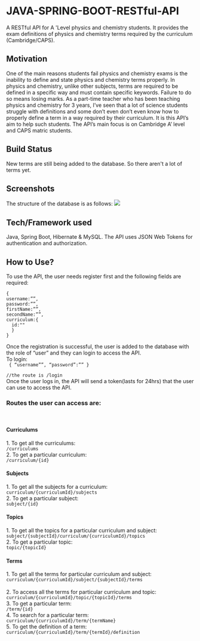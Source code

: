 # JAVA-SPRING-BOOT-RESTful-API
A RESTful API for A 'Level physics and chemistry students. It provides the exam definitions of physics and chemistry terms required by the curriculum (Cambridge/CAPS).

<h2>Motivation</h2>
One of the main reasons students fail physics and chemistry exams is the inability to define and state physics and chemistry terms properly. In physics and chemistry, unlike other subjects, terms are required to be defined in a specific way and must contain specific keywords. Failure to do so means losing marks. As  a part-time teacher who has been teaching physics and chemistry for 3 years, I’ve seen that a lot of science students struggle with definitions and some don’t even don’t even know how to properly define a term in a way required by their curriculum. It is this  API’s aim  to help such students. The API’s main focus is on Cambridge A’ level and CAPS matric students.

<h2>Build Status</h2>
New terms are still being added to the database. So there aren't a lot of terms yet.

<h2>Screenshots</h2> 
The structure of the database is as follows:
<image src="https://github.com/pnyamuda/Data-Engineering-University-Courses/blob/master/sciencetermsdatabase.png?raw=true">

<h2>Tech/Framework used</h2>
Java, Spring Boot, Hibernate & MySQL.
The API uses JSON Web Tokens for authentication and authorization.

<h2>How to Use?</h2>
To use the API, the user needs register first and the following fields are required:</br>
<code>
{
username:””,
password:””, 
firstName:””,
secondName:””,
curriculum:{
  id:""
  }
}
</code>

Once the registration is successful, the user is added to the database with the role of “user” and they can login to access the API.</br>
To login:</br>
<code>
{
“username””,
“password”:””
}</br>
//the route is /login
</code>
</br>
Once the user logs in, the API will send a token(lasts for 24hrs) that the user can use to access the API.

<h3>Routes the user can access are:</h3></br>
<h4>Curriculums</h4>
1. To get all the curriculums:</br>
<code>/curriculums</code></br>
2. To get a particular curriculum:</br>
<code>/curriculum/{id}</code></br>

<h4>Subjects</h4>
1. To get all the subjects for a curriculum:</br>
<code>curriculum/{curriculumId}/subjects</code></br>
2. To get a particular subject:</br>
<code>subject/{id}</code></br>

<h4>Topics</h4>
1. To get all the topics for a particular curriculum and subject:</br>
<code>subject/{subjectId}/curriculum/{curriculumId}/topics</code></br>
2. To get a particular topic:</br>
<code>topic/{topicId}</code></br>

<h4>Terms</h4>
1. To get all the terms for particular curriculum and subject:</br>
<code>curriculum/{curriculumId}/subject/{subjectId}/terms</br></code></br>
2. To access all the terms for particular curriculum and topic:</br>
<code>curriculum/{curriculumId}/topic/{topicId}/terms</code></br>
3. To get a particular term:</br>
<code>/term/{id}</code></br>
4. To search for a particular term:</br>
<code>curriculum/{curriculumId}/term/{termName}</code></br>
5. To get the definition of a term:</br>
<code>curriculum/{curriculumId}/term/{termId}/definition</code>

